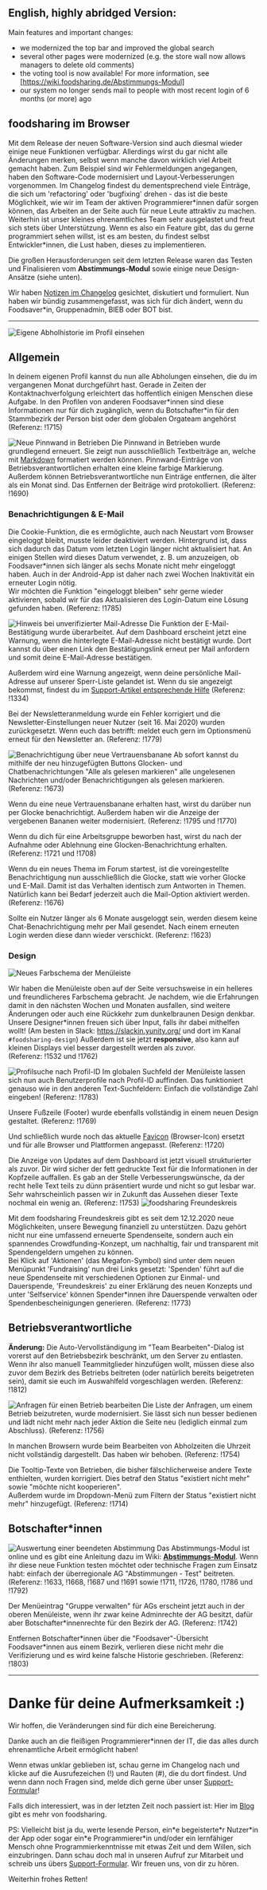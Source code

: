 ## English, highly abridged Version:

Main features and important changes:
- we modernized the top bar and improved the global search
- several other pages were modernized (e.g. the store wall now allows managers to delete old comments)
- the voting tool is now available! For more information, see [https://wiki.foodsharing.de/Abstimmungs-Modul]
- our system no longer sends mail to people with most recent login of 6 months (or more) ago

## foodsharing im Browser

Mit dem Release der neuen Software-Version sind auch diesmal wieder einige neue Funktionen verfügbar. Allerdings wirst du gar nicht alle Änderungen merken, selbst wenn manche davon wirklich viel Arbeit gemacht haben. Zum Beispiel sind wir Fehlermeldungen angegangen, haben den Software-Code modernisiert und Layout-Verbesserungen vorgenommen.
Im Changelog findest du dementsprechend viele Einträge, die sich um 'refactoring' oder 'bugfixing' drehen - das ist die beste Möglichkeit, wie wir im Team der aktiven Programmierer\*innen dafür sorgen können, das Arbeiten an der Seite auch für neue Leute attraktiv zu machen. Weiterhin ist unser kleines ehrenamtliches Team sehr ausgelastet und freut sich stets über Unterstützung. Wenn es also ein Feature gibt, das du gerne programmiert sehen willst, ist es am besten, du findest selbst Entwickler\*innen, die Lust haben, dieses zu implementieren.

Die großen Herausforderungen seit dem letzten Release waren das Testen und Finalisieren vom **Abstimmungs-Modul** sowie einige neue Design-Ansätze (siehe unten).

Wir haben [Notizen im Changelog](/?page=content&sub=changelog) gesichtet, diskutiert und formuliert. Nun haben wir bündig zusammengefasst, was sich für dich ändert, wenn du Foodsaver\*in, Gruppenadmin, BIEB oder BOT bist.

---
![](./img/releasenotes/2020-12-pickup-history.png#left-clear "Eigene Abholhistorie im Profil einsehen")
## Allgemein
In deinem eigenen Profil kannst du nun alle Abholungen einsehen, die du im vergangenen Monat durchgeführt hast. Gerade in Zeiten der Kontaktnachverfolgung erleichtert das hoffentlich einigen Menschen diese Aufgabe.
In den Profilen von anderen Foodsaver\*innen sind diese Informationen nur für dich zugänglich, wenn du Botschafter\*in für den Stammbezirk der Person bist oder dem globalen Orgateam angehörst
(Referenz: !1715)

![](./img/releasenotes/2020-12-store-wall.jpg#right-clear "Neue Pinnwand in Betrieben") Die Pinnwand in Betrieben wurde grundlegend erneuert.
Sie zeigt nun ausschließlich Textbeiträge an, welche mit [Markdown](https://markdown.de/) formatiert werden können.
Pinnwand-Einträge von Betriebsverantwortlichen erhalten eine kleine farbige Markierung.  
Außerdem können Betriebsverantwortliche nun Einträge entfernen, die älter als ein Monat sind.
Das Entfernen der Beiträge wird protokolliert.
(Referenz: !1690)

### Benachrichtigungen & E-Mail

Die Cookie-Funktion, die es ermöglichte, auch nach Neustart vom Browser eingeloggt bleibt, musste leider deaktiviert werden. Hintergrund ist, dass sich dadurch das Datum vom letzten Login länger nicht aktualisiert hat.
An einigen Stellen wird dieses Datum verwendet, z. B. um anzuzeigen, ob Foodsaver\*innen sich länger als sechs Monate nicht mehr eingeloggt haben. Auch in der Android-App ist daher nach zwei Wochen Inaktivität ein erneuter Login nötig.  
Wir möchten die Funktion "eingeloggt bleiben" sehr gerne wieder aktivieren, sobald wir für das Aktualisieren des Login-Datum eine Lösung gefunden haben.
(Referenz: !1785)

![](./img/releasenotes/2020-12-verify-mail.jpg#left-clear "Hinweis bei unverifizierter Mail-Adresse") Die Funktion der E-Mail-Bestätigung wurde überarbeitet. Auf dem Dashboard erscheint jetzt eine Warnung, wenn die hinterlegte E-Mail-Adresse nicht bestätigt wurde.
Dort kannst du über einen Link den Bestätigungslink erneut per Mail anfordern und somit deine E-Mail-Adresse bestätigen.  

Außerdem wird eine Warnung angezeigt, wenn deine persönliche Mail-Adresse auf unserer Sperr-Liste gelandet ist. Wenn du sie angezeigt bekommst, findest du im [Support-Artikel entsprechende Hilfe](https://foodsharing.freshdesk.com/support/solutions/articles/77000299947-e-mail-sperre-im-profil)
(Referenz: !1334)

Bei der Newsletteranmeldung wurde ein Fehler korrigiert und die Newsletter-Einstellungen neuer Nutzer (seit 16. Mai 2020) wurden zurückgesetzt. Wenn euch das betrifft: meldet euch gern im Optionsmenü erneut für den Newsletter an.
(Referenz: !1779)

![](./img/releasenotes/2020-12-banana.jpg#right-clear "Benachrichtigung über neue Vertrauensbanane") Ab sofort kannst du mithilfe der neu hinzugefügten Buttons Glocken- und Chatbenachrichtungen "Alle als gelesen markieren" alle ungelesenen Nachrichten und/oder Benachrichtigungen als gelesen markieren.
(Referenz: !1673)

Wenn du eine neue Vertrauensbanane erhalten hast, wirst du darüber nun per Glocke benachrichtigt. Außerdem haben wir die Anzeige der vergebenen Bananen weiter modernisiert.
(Referenz: !1795 und !1770)

Wenn du dich für eine Arbeitsgruppe beworben hast, wirst du nach der Aufnahme oder Ablehnung eine Glocken-Benachrichtung erhalten.
(Referenz: !1721 und !1708)

Wenn du ein neues Thema im Forum startest, ist die voreingestellte Benachrichtigung nun ausschließlich die Glocke, statt wie vorher Glocke und E-Mail. Damit ist das Verhalten identisch zum Antworten in Themen.  
Natürlich kann bei Bedarf jederzeit auch die Mail-Option aktiviert werden.
(Referenz: !1676)

Sollte ein Nutzer länger als 6 Monate ausgeloggt sein, werden diesem keine Chat-Benachrichtigung mehr per Mail gesendet. Nach einem erneuten Login werden diese dann wieder verschickt.
(Referenz: !1623)

### Design
![](./img/releasenotes/2020-12-topbar.png "Neues Farbschema der Menüleiste")

Wir haben die Menüleiste oben auf der Seite versuchsweise in ein helleres und freundlicheres Farbschema gebracht. Je nachdem, wie die Erfahrungen damit in den nächsten Wochen und Monaten ausfallen, sind weitere Änderungen oder auch eine Rückkehr zum dunkelbraunen Design denkbar. Unsere Designer\*innen freuen sich über Input, falls ihr dabei mithelfen wollt! (Am besten in Slack: https://slackin.yunity.org/ und dort im Kanal `#foodsharing-design`)
Außerdem ist sie jetzt **responsive**, also kann auf kleinen Displays viel besser dargestellt werden als zuvor.  
(Referenz: !1532 und !1762)

![](./img/releasenotes/2020-12-topbar-search.jpg#left-clear "Profilsuche nach Profil-ID") Im globalen Suchfeld der Menüleiste lassen sich nun auch Benutzerprofile nach Profil-ID auffinden.
Das funktioniert genauso wie in den anderen Text-Suchfeldern: Einfach die vollständige Zahl eingeben!
(Referenz: !1783)

Unsere Fußzeile (Footer) wurde ebenfalls vollständig in einem neuen Design gestaltet.
(Referenz: !1769)

Und schließlich wurde noch das aktuelle [Favicon](https://de.wikipedia.org/wiki/Favicon) (Browser-Icon) ersetzt und für alle Browser und Plattformen angepasst. (Referenz: !1720)

Die Anzeige von Updates auf dem Dashboard ist jetzt visuell strukturierter als zuvor. Dir wird sicher der fett gedruckte Text für die Informationen in der Kopfzeile auffallen. Es gab an der Stelle Verbesserungswünsche, da der recht helle Text teils zu dünn präsentiert wurde und nicht so gut lesbar war. Sehr wahrscheinlich passen wir in Zukunft das Aussehen dieser Texte nochmal ein wenig an.
(Referenz: !1753)
![](./img/releasenotes/2020-12-freundekreis-250px.jpg#right "foodsharing Freundeskreis")

Mit dem foodsharing Freundeskreis gibt es seit dem 12.12.2020 neue Möglichkeiten, unsere Bewegung finanziell zu unterstützen. Dazu gehört nicht nur eine umfassend erneuerte Spendenseite, sondern auch ein spannendes Crowdfunding-Konzept, um nachhaltig, fair und transparent mit Spendengeldern umgehen zu können.  
Bei Klick auf 'Aktionen' (das Megafon-Symbol) sind unter dem neuen Menüpunkt 'Fundraising' nun drei Links gesetzt: 'Spenden' führt auf die neue Spendenseite mit verschiedenen Optionen zur Einmal- und Dauerspende, 'Freundeskreis' zu einer Erklärung des neuen Konzepts und unter 'Selfservice' können Spender\*innen ihre Dauerspende verwalten oder Spendenbescheinigungen generieren.
(Referenz: !1773)

## Betriebsverantwortliche

**Änderung:** Die Auto-Vervollständigung im "Team Bearbeiten"-Dialog ist vorerst auf den Betriebsbezirk beschränkt, um den Server zu entlasten. Wenn ihr also manuell Teammitglieder hinzufügen wollt, müssen diese also zuvor dem Bezirk des Betriebs beitreten (oder natürlich bereits beigetreten sein), damit sie euch im Auswahlfeld vorgeschlagen werden.
(Referenz: !1812)

![](./img/releasenotes/2020-12-store-request.png#left-clear "Anfragen für einen Betrieb bearbeiten") Die Liste der Anfragen, um einem Betrieb beizutreten, wurde modernisiert.
Sie lässt sich nun besser bedienen und lädt nicht mehr nach jeder Aktion die Seite neu (lediglich einmal zum Abschluss).
(Referenz: !1756)

In manchen Browsern wurde beim Bearbeiten von Abholzeiten die Uhrzeit nicht vollständig dargestellt.
Das haben wir behoben. (Referenz: !1754)

Die Tooltip-Texte von Betrieben, die bisher fälschlicherweise andere Texte enthielten, wurden korrigiert.
Dies betraf den Status "existiert nicht mehr" sowie "möchte nicht kooperieren".  
Außerdem wurde im Dropdown-Menü zum Filtern der Status "existiert nicht mehr" hinzugefügt.
(Referenz: !1714)


## Botschafter\*innen

![](./img/releasenotes/2020-12-voting.png#right-clear "Auswertung einer beendeten Abstimmung")
Das Abstimmungs-Modul ist online und es gibt eine Anleitung dazu im Wiki: [**Abstimmungs-Modul**](https://wiki.foodsharing.de/Abstimmungs-Modul). Wenn ihr diese neue Funktion testen möchtet oder technische Fragen zum Einsatz habt: einfach der überregionale AG "Abstimmungen - Test" beitreten.  
(Referenz: !1633, !1668, !1687 und !1691 sowie !1711, !1726, !1780, !1786 und !1792)

Der Menüeintrag "Gruppe verwalten" für AGs erscheint jetzt auch in der oberen Menüleiste, wenn ihr zwar keine Adminrechte der AG besitzt, dafür aber Botschafter\*innenrechte für den Bezirk der AG.
(Referenz: !1742)

Entfernen Botschafter\*innen über die "Foodsaver"-Übersicht Foodsaver\*innen aus einem Bezirk, verlieren diese nicht mehr die Verifizierung und es wird keine falsche Historie geschrieben.
(Referenz: !1803)

---
# Danke für deine Aufmerksamkeit :)

Wir hoffen, die Veränderungen sind für dich eine Bereicherung.

Danke auch an die fleißigen Programmierer\*innen der IT, die das alles durch ehrenamtliche Arbeit ermöglicht haben!

Wenn etwas unklar geblieben ist, schau gerne im Changelog nach und klicke auf die Ausrufezeichen (!) und Rauten (#), die du dort findest. Und wenn dann noch Fragen sind, melde dich gerne über unser [Support-Formular](https://foodsharing.freshdesk.com/support/home)!

Falls dich interessiert, was in der letzten Zeit noch passiert ist: Hier im [Blog](https://devblog.foodsharing.de/) gibt es mehr von foodsharing.

PS: Vielleicht bist ja du, werte lesende Person, ein\*e begeisterte\*r Nutzer\*in der App oder sogar ein\*e Programmierer\*in und/oder ein lernfähiger Mensch ohne Programmierkenntnisse mit etwas Zeit und dem Willen, sich einzubringen. Dann schau doch mal in unseren Aufruf zur Mitarbeit und schreib uns übers [Support-Formular](https://foodsharing.freshdesk.com/support/home). Wir freuen uns, von dir zu hören.

Weiterhin frohes Retten!
